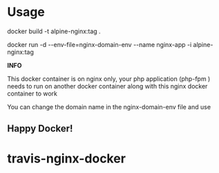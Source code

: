 # Usage
docker build -t alpine-nginx:tag . 

docker run -d --env-file=nginx-domain-env --name nginx-app -i alpine-nginx:tag

**INFO**

This docker container is on nginx only, your php application (php-fpm ) needs to run  on another docker container along with this nginx docker container to work

You can change the domain name in the nginx-domain-env file and use

## Happy Docker!


# travis-nginx-docker
